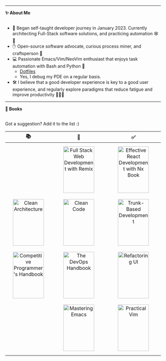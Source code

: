 <!-- markdownlint-disable -->

<hr/>
<b>✨ About Me</b>
<br/><br/>

- 🌱 Began self-taught developer journey in January 2023. Currently architecting Full-Stack software solutions, and practicing automation 🕸️🤖
- ✋ Open-source software advocate, curious process miner, and craftsperson 🎨
- 💻 Passionate Emacs/Vim/NeoVim enthusiast that enjoys task automation with Bash and Python 🥳
  - [Dotfiles](https://github.com/MFarabi619/dotfiles/)
  - Yes, I debug my PDE on a regular basis.
- 🛠️ I believe that a good developer experience is key to a good user experience, and regularly explore paradigms that reduce fatigue and improve productivity 🏃‍♂️💨
<hr/>
<b>📖 Books</b>
<br/><br/>

Got a suggestion? Add it to the list :)

<div align="center">
<table>
  <thead>
    <tr>
      <th>📚</th>
      <th>🙇</th>
      <th>✅</th>
    </tr>
  </thead>
  <tbody>
    <tr>
      <td style="text-align: center;">
        <a href="https://www.amazon.ca/Clean-Architecture-Craftsmans-Software-Structure/dp/0134494164">
          <img src="https://m.media-amazon.com/images/I/61r4tYVsRVL._SL1304_.jpg" alt="Clean Architecture" width="100" height="150" style="margin: 10px;">
        </a>
        <a href="https://cses.fi/book/book.pdf">
          <img src="https://assets.lulu.com/cover_thumbs/1/r/1rvgd27k-front-shortedge-384.jpg" alt="Competitive Programmer's Handbook" width="100" height="150" style="margin: 10px;">
        </a>
      </td>
      <td style="text-align: center;">
        <a href="https://www.amazon.ca/Full-Stack-Development-Remix-production-ready-ebook/dp/B0BNC2F14C">
          <img src="https://github.com/user-attachments/assets/f7333c00-c187-4e16-a790-90aa1397adfe" alt="Full Stack Web Development with Remix" width="100" height="150" style="margin: 10px;">
        </a>
        <a href="https://www.amazon.ca/Clean-Code-Handbook-Software-Craftsmanship/dp/0132350882">
          <img src="https://m.media-amazon.com/images/I/51E2055ZGUL._AC_UF1000,1000_QL80_.jpg" alt="Clean Code" width="100" height="150" style="margin: 10px;">
        </a>
        <a href="https://kevinczarzasty.medium.com/summarizing-the-devops-handbook-how-to-create-world-class-agility-reliability-and-security-in-86d8357d9995">
          <img src="https://github.com/MFarabi619/MFarabi619/assets/54924158/9a02b8c8-3d0a-4d9f-9287-ad68d348916a" alt="The DevOps Handbook" width="100" height="150" style="margin: 10px;">
        </a>
        <a href="https://www.masteringemacs.org">
          <img src="https://images-na.ssl-images-amazon.com/images/S/compressed.photo.goodreads.com/books/1472003350i/25587882.jpg" alt="Mastering Emacs" width="100" height="150" style="margin: 10px;">
        </a>
      </td>
      <td style="text-align: center;">
        <a href="https://go.nx.dev/react-book">
          <img src="https://github.com/user-attachments/assets/34f403e1-1fd0-4fa7-bcd4-8b4eba9c1a7e" alt="Effective React Development with Nx Book" width="100" height="150" style="margin: 10px;">
        </a>
       <a href="https://trunkbaseddevelopment.com">
          <img src="https://github.com/user-attachments/assets/1ba9518a-daf7-4970-a148-ad9f1abaeef3" alt="Trunk-Based Development" width="100" height="150" style="margin: 10px;">
        </a>
<a href="https://www.refactoringui.com/">
          <img src="https://images-na.ssl-images-amazon.com/images/S/compressed.photo.goodreads.com/books/1544555766i/43190966.jpg" alt="Refactoring UI" width="100" height="150" style="margin: 10px;">
        </a>
        <a href="https://pragprog.com/titles/dnvim2/practical-vim-second-edition/">
          <img src="https://m.media-amazon.com/images/I/81+Lnz+MV-L._AC_UF1000,1000_QL80_.jpg" alt="Practical Vim" width="100" height="150" style="margin: 10px;">
        </a>
      </td>
    </tr>
  </tbody>
</table>
</div>
